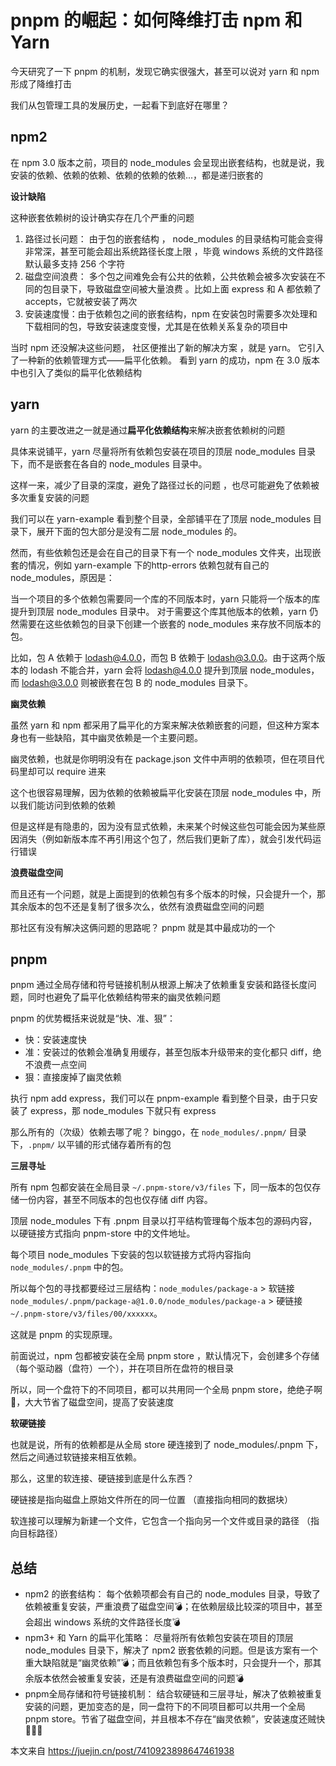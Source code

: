 # pnpm 的崛起：如何降维打击 npm 和 Yarn

今天研究了一下 pnpm 的机制，发现它确实很强大，甚至可以说对 yarn 和 npm 形成了降维打击

我们从包管理工具的发展历史，一起看下到底好在哪里？

## npm2

在 npm 3.0 版本之前，项目的 node_modules 会呈现出嵌套结构，也就是说，我安装的依赖、依赖的依赖、依赖的依赖的依赖...，都是递归嵌套的

**设计缺陷**

这种嵌套依赖树的设计确实存在几个严重的问题

1. 路径过长问题： 由于包的嵌套结构 ， node_modules 的目录结构可能会变得非常深，甚至可能会超出系统路径长度上限 ，毕竟 windows 系统的文件路径默认最多支持 256 个字符
2. 磁盘空间浪费： 多个包之间难免会有公共的依赖，公共依赖会被多次安装在不同的包目录下，导致磁盘空间被大量浪费 。比如上面 express 和 A 都依赖了 accepts，它就被安装了两次
3. 安装速度慢：由于依赖包之间的嵌套结构，npm 在安装包时需要多次处理和下载相同的包，导致安装速度变慢，尤其是在依赖关系复杂的项目中

当时 npm 还没解决这些问题， 社区便推出了新的解决方案 ，就是 yarn。 它引入了一种新的依赖管理方式——扁平化依赖。
看到 yarn 的成功，npm 在 3.0 版本中也引入了类似的扁平化依赖结构

## yarn

yarn 的主要改进之一就是通过**扁平化依赖结构**来解决嵌套依赖树的问题

具体来说铺平，yarn 尽量将所有依赖包安装在项目的顶层 node_modules 目录下，而不是嵌套在各自的 node_modules 目录中。

这样一来，减少了目录的深度，避免了路径过长的问题 ，也尽可能避免了依赖被多次重复安装的问题

我们可以在 yarn-example 看到整个目录，全部铺平在了顶层 node_modules 目录下，展开下面的包大部分是没有二层 node_modules 的。

然而，有些依赖包还是会在自己的目录下有一个 node_modules 文件夹，出现嵌套的情况，例如 yarn-example 下的http-errors 依赖包就有自己的 node_modules，原因是：

当一个项目的多个依赖包需要同一个库的不同版本时，yarn 只能将一个版本的库提升到顶层 node_modules 目录中。 对于需要这个库其他版本的依赖，yarn 仍然需要在这些依赖包的目录下创建一个嵌套的 node_modules 来存放不同版本的包。

比如，包 A 依赖于 lodash@4.0.0，而包 B 依赖于 lodash@3.0.0。由于这两个版本的 lodash 不能合并，yarn 会将 lodash@4.0.0 提升到顶层 node_modules，而 lodash@3.0.0 则被嵌套在包 B 的 node_modules 目录下。

**幽灵依赖**

虽然 yarn 和 npm 都采用了扁平化的方案来解决依赖嵌套的问题，但这种方案本身也有一些缺陷，其中幽灵依赖是一个主要问题。

幽灵依赖，也就是你明明没有在 package.json 文件中声明的依赖项，但在项目代码里却可以 require 进来

这个也很容易理解，因为依赖的依赖被扁平化安装在顶层 node_modules 中，所以我们能访问到依赖的依赖

但是这样是有隐患的，因为没有显式依赖，未来某个时候这些包可能会因为某些原因消失（例如新版本库不再引用这个包了，然后我们更新了库），就会引发代码运行错误

**浪费磁盘空间**

而且还有一个问题，就是上面提到的依赖包有多个版本的时候，只会提升一个，那其余版本的包不还是复制了很多次么，依然有浪费磁盘空间的问题

那社区有没有解决这俩问题的思路呢？ pnpm 就是其中最成功的一个

## pnpm

pnpm 通过全局存储和符号链接机制从根源上解决了依赖重复安装和路径长度问题，同时也避免了扁平化依赖结构带来的幽灵依赖问题

pnpm 的优势概括来说就是“快、准、狠”：

- 快：安装速度快
- 准：安装过的依赖会准确复用缓存，甚至包版本升级带来的变化都只 diff，绝不浪费一点空间
- 狠：直接废掉了幽灵依赖

执行 npm add express，我们可以在 pnpm-example 看到整个目录，由于只安装了 express，那 node_modules 下就只有 express

那么所有的（次级）依赖去哪了呢？ binggo，在 `node_modules/.pnpm/` 目录下，`.pnpm/` 以平铺的形式储存着所有的包

**三层寻址**

所有 npm 包都安装在全局目录 `~/.pnpm-store/v3/files` 下，同一版本的包仅存储一份内容，甚至不同版本的包也仅存储 diff 内容。

顶层 node_modules 下有 .pnpm 目录以打平结构管理每个版本包的源码内容，以硬链接方式指向 pnpm-store 中的文件地址。

每个项目 node_modules 下安装的包以软链接方式将内容指向 `node_modules/.pnpm` 中的包。

所以每个包的寻找都要经过三层结构：`node_modules/package-a` > 软链接 `node_modules/.pnpm/package-a@1.0.0/node_modules/package-a` > 硬链接 `~/.pnpm-store/v3/files/00/xxxxxx`。

这就是 pnpm 的实现原理。

前面说过，npm 包都被安装在全局 pnpm store ，默认情况下，会创建多个存储（每个驱动器（盘符）一个），并在项目所在盘符的根目录

所以，同一个盘符下的不同项目，都可以共用同一个全局 pnpm store，绝绝子啊👏，大大节省了磁盘空间，提高了安装速度

**软硬链接**

也就是说，所有的依赖都是从全局 store 硬连接到了 node_modules/.pnpm 下，然后之间通过软链接来相互依赖。

那么，这里的软连接、硬链接到底是什么东西？

硬链接是指向磁盘上原始文件所在的同一位置 （直接指向相同的数据块）

软连接可以理解为新建一个文件，它包含一个指向另一个文件或目录的路径 （指向目标路径）

## 总结

- npm2 的嵌套结构： 每个依赖项都会有自己的 node_modules 目录，导致了依赖被重复安装，严重浪费了磁盘空间💣；在依赖层级比较深的项目中，甚至会超出 windows 系统的文件路径长度💣
- npm3+ 和 Yarn 的扁平化策略： 尽量将所有依赖包安装在项目的顶层 node_modules 目录下，解决了 npm2 嵌套依赖的问题。但是该方案有一个重大缺陷就是“幽灵依赖”💣；而且依赖包有多个版本时，只会提升一个，那其余版本依然会被重复安装，还是有浪费磁盘空间的问题💣
- pnpm全局存储和符号链接机制： 结合软硬链和三层寻址，解决了依赖被重复安装的问题，更加变态的是，同一盘符下的不同项目都可以共用一个全局 pnpm store。节省了磁盘空间，并且根本不存在“幽灵依赖”，安装速度还贼快💪💪💪


本文来自 https://juejin.cn/post/7410923898647461938


